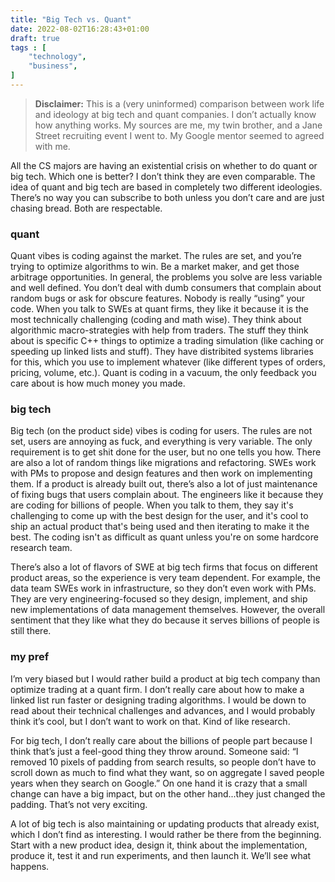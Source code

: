 ```yaml
---
title: "Big Tech vs. Quant"
date: 2022-08-02T16:28:43+01:00
draft: true
tags : [
    "technology",
    "business",
]
---
```


> **Disclaimer:** This is a (very uninformed) comparison between work life and ideology at big tech and quant companies. I don’t actually know how anything works. My sources are me, my twin brother, and a Jane Street recruiting event I went to. My Google mentor seemed to agreed with me. 


All the CS majors are having an existential crisis on whether to do quant or big tech. Which one is better? I don’t think they are even comparable. The idea of quant and big tech are based in completely two different ideologies. There’s no way you can subscribe to both unless you don’t care and are just chasing bread. Both are respectable. 

### quant

Quant vibes is coding against the market. The rules are set, and you’re trying to optimize algorithms to win. Be a market maker, and get those arbitrage opportunities. In general, the problems you solve are less variable and well defined. You don’t deal with dumb consumers that complain about random bugs or ask for obscure features. Nobody is really “using” your code. When you talk to SWEs at quant firms, they like it because it is the most technically challenging (coding and math wise). They think about algorithmic macro-strategies with help from traders. The stuff they think about is specific C++ things to optimize a trading simulation (like caching or speeding up linked lists and stuff). They have distribited systems libraries for this, which you use to implement whatever (like different types of orders, pricing, volume, etc.). Quant is coding in a vacuum, the only feedback you care about is how much money you made. 

### big tech

Big tech (on the product side) vibes is coding for users. The rules are not set, users are annoying as fuck, and everything is very variable. The only requirement is to get shit done for the user, but no one tells you how. There are also a lot of random things like migrations and refactoring. SWEs work with PMs to propose and design features and then work on implementing them. If a product is already built out, there’s also a lot of just maintenance of fixing bugs that users complain about. The engineers like it because they are coding for billions of people. When you talk to them, they say it's challenging to come up with the best design for the user, and it's cool to ship an actual product that's being used and then iterating to make it the best. The coding isn't as difficult as quant unless you're on some hardcore research team. 

There’s also a lot of flavors of SWE at big tech firms that focus on different product areas, so the experience is very team dependent. For example, the data team SWEs work in infrastructure, so they don’t even work with PMs. They are very engineering-focused so they design, implement, and ship new implementations of data management themselves. However, the overall sentiment that they like what they do because it serves billions of people is still there.

### my pref

I’m very biased but I would rather build a product at big tech company than optimize trading at a quant firm. I don’t really care about how to make a linked list run faster or designing trading algorithms. I would be down to read about their technical challenges and advances, and I would probably think it’s cool, but I don’t want to work on that. Kind of like research. 

For big tech, I don’t really care about the billions of people part because I think that’s just a feel-good thing they throw around. Someone said: “I removed 10 pixels of padding from search results, so people don’t have to scroll down as much to find what they want, so on aggregate I saved people years when they search on Google.” On one hand it is crazy that a small change can have a big impact, but on the other hand...they just changed the padding. That’s not very exciting. 

A lot of big tech is also maintaining or updating products that already exist, which I don’t find as interesting. I would rather be there from the beginning. Start with a new product idea, design it, think about the implementation, produce it, test it and run experiments, and then launch it. We’ll see what happens.